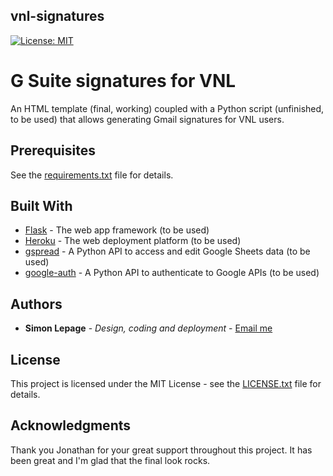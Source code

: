 ## vnl-signatures
[![License: MIT](https://img.shields.io/badge/License-MIT-yellow.svg)](https://opensource.org/licenses/MIT)

# G Suite signatures for VNL

An HTML template (final, working) coupled with a Python script (unfinished, to be used) that allows generating Gmail signatures for VNL users.

## Prerequisites

See the [requirements.txt](requirements.txt) file for details.

## Built With

* [Flask](https://github.com/pallets/flask) - The web app framework (to be used)
* [Heroku](https://www.heroku.com/) - The web deployment platform (to be used)
* [gspread](https://github.com/burnash/gspread) - A Python API to access and edit Google Sheets data (to be used)
* [google-auth](https://github.com/googleapis/google-auth-library-python) - A Python API to authenticate to Google APIs (to be used)

## Authors

* **Simon Lepage** - *Design, coding and deployment* - [Email me](mailto:pro.simonlepage@gmail.com)

## License

This project is licensed under the MIT License - see the [LICENSE.txt](LICENSE.txt) file for details.

## Acknowledgments

Thank you Jonathan for your great support throughout this project. It has been great and I'm glad that the final look rocks.
